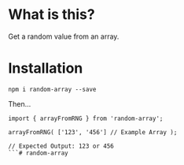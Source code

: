 # What is this?

Get a random value from an array.

# Installation

`npm i random-array --save`

Then…

```
import { arrayFromRNG } from 'random-array';

arrayFromRNG( ['123', '456'] // Example Array );

// Expected Output: 123 or 456
```# random-array
